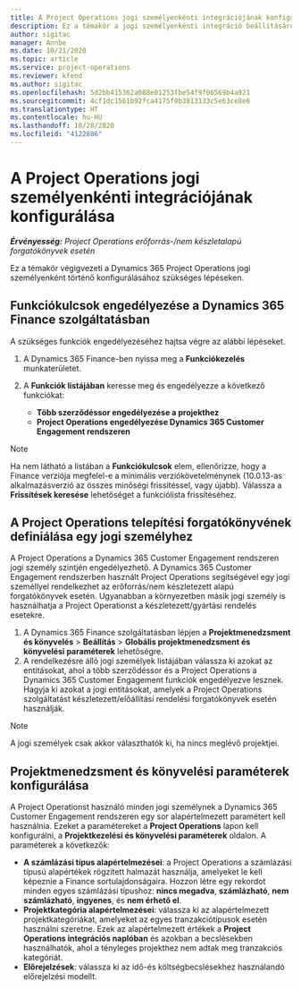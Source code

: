 ```yaml
---
title: A Project Operations jogi személyenkénti integrációjának konfigurálása
description: Ez a témakör a jogi személyenkénti integráció beállításáról a Project Operations rendszerben tartalmaz tájékoztatást.
author: sigitac
manager: Annbe
ms.date: 10/21/2020
ms.topic: article
ms.service: project-operations
ms.reviewer: kfend
ms.author: sigitac
ms.openlocfilehash: 5d2bb415362a088e01253fbe54f9f06569b4a921
ms.sourcegitcommit: 4cf1dc1561b92fca4175f0b3813133c5e63ce8e6
ms.translationtype: HT
ms.contentlocale: hu-HU
ms.lasthandoff: 10/28/2020
ms.locfileid: "4122886"
---
```

# <a name="configure-project-operations-integration-per-legal-entity"></a>A Project Operations jogi személyenkénti integrációjának konfigurálása 

_**Érvényesség:** Project Operations erőforrás-/nem készletalapú forgatókönyvek esetén_

Ez a témakör végigvezeti a Dynamics 365 Project Operations jogi személyenként történő konfigurálásához szükséges lépéseken.

## <a name="enable-feature-keys-in-dynamics-365-finance"></a>Funkciókulcsok engedélyezése a Dynamics 365 Finance szolgáltatásban

A szükséges funkciók engedélyezéséhez hajtsa végre az alábbi lépéseket.

1. A Dynamics 365 Finance-ben nyissa meg a **Funkciókezelés** munkaterületet.
2. A **Funkciók listájában** keresse meg és engedélyezze a következő funkciókat:
  
    - **Több szerződéssor engedélyezése a projekthez**
    - **Project Operations engedélyezése Dynamics 365 Customer Engagement rendszeren**

> [!NOTE]
> Ha nem látható a listában a **Funkciókulcsok** elem, ellenőrizze, hogy a Finance verziója megfelel-e a minimális verziókövetelménynek (10.0.13-as alkalmazásverzió az összes minőségi frissítéssel, vagy újabb). Válassza a **Frissítések keresése** lehetőséget a funkciólista frissítéséhez.

## <a name="define-the-project-operations-deployment-scenario-for-a-legal-entity"></a>A Project Operations telepítési forgatókönyvének definiálása egy jogi személyhez

A Project Operations a Dynamics 365 Customer Engagement rendszeren jogi személy szintjén engedélyezhető. A Dynamics 365 Customer Engagement rendszerben használt Project Operations segítségével egy jogi személlyel rendelkezhet az erőforrás/nem készletezett alapú forgatókönyvek esetén. Ugyanabban a környezetben másik jogi személy is használhatja a Project Operationst a készletezett/gyártási rendelés esetekre.

1. A Dynamics 365 Finance szolgáltatásban lépjen a **Projektmenedzsment és könyvelés** > **Beállítás** > **Globális projektmenedzsment és könyvelési paraméterek** lehetőségre.
2. A rendelkezésre álló jogi személyek listájában válassza ki azokat az entitásokat, ahol a több szerződéssor és a Project Operations a Dynamics 365 Customer Engagement funkciók engedélyezve lesznek. Hagyja ki azokat a jogi entitásokat, amelyek a Project Operations szolgáltatást készletezett/előállítási rendelési forgatókönyvek esetén használják.

> [!NOTE]
> A jogi személyek csak akkor választhatók ki, ha nincs meglévő projektjei.

## <a name="configure-project-management-and-accounting-parameters"></a>Projektmenedzsment és könyvelési paraméterek konfigurálása

A Project Operationst használó minden jogi személynek a Dynamics 365 Customer Engagement rendszeren egy sor alapértelmezett paramétert kell használnia. Ezeket a paramétereket a **Project Operations** lapon kell konfigurálni, a **Projektkezelési és könyvelési paraméterek** oldalon. A paraméterek a következők:

  - **A számlázási típus alapértelmezései**: a Project Operations a számlázási típusú alapértékek rögzített halmazát használja, amelyeket le kell képeznie a Finance sortulajdonságaira. Hozzon létre egy rekordot minden egyes számlázási típushoz: **nincs megadva**, **számlázható**, **nem számlázható**, **ingyenes**, és **nem érhető el**.
  - **Projektkategória alapértelmezései**: válassza ki az alapértelmezett projektkategóriákat, amelyeket az egyes tranzakciótípusok esetén használni szeretne. Ezek az alapértelmezett értékek a **Project Operations integrációs naplóban** és azokban a becslésekben használhatók, ahol a tényleges projekthez nem adtak meg tranzakciós kategóriát.
  - **Előrejelzések**: válassza ki az idő-és költségbecslésekhez használandó előrejelzési modellt.
